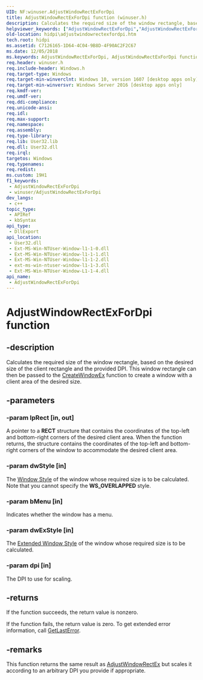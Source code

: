 ```yaml
---
UID: NF:winuser.AdjustWindowRectExForDpi
title: AdjustWindowRectExForDpi function (winuser.h)
description: Calculates the required size of the window rectangle, based on the desired size of the client rectangle and the provided DPI.
helpviewer_keywords: ["AdjustWindowRectExForDpi","AdjustWindowRectExForDpi function [High DPI]","hidpi.adjustwindowrectexfordpi","winuser/AdjustWindowRectExForDpi"]
old-location: hidpi\adjustwindowrectexfordpi.htm
tech.root: hidpi
ms.assetid: C7126165-1D64-4C04-9B8D-4F90AC2F2C67
ms.date: 12/05/2018
ms.keywords: AdjustWindowRectExForDpi, AdjustWindowRectExForDpi function [High DPI], hidpi.adjustwindowrectexfordpi, winuser/AdjustWindowRectExForDpi
req.header: winuser.h
req.include-header: Windows.h
req.target-type: Windows
req.target-min-winverclnt: Windows 10, version 1607 [desktop apps only]
req.target-min-winversvr: Windows Server 2016 [desktop apps only]
req.kmdf-ver: 
req.umdf-ver: 
req.ddi-compliance: 
req.unicode-ansi: 
req.idl: 
req.max-support: 
req.namespace: 
req.assembly: 
req.type-library: 
req.lib: User32.lib
req.dll: User32.dll
req.irql: 
targetos: Windows
req.typenames: 
req.redist: 
ms.custom: 19H1
f1_keywords:
 - AdjustWindowRectExForDpi
 - winuser/AdjustWindowRectExForDpi
dev_langs:
 - c++
topic_type:
 - APIRef
 - kbSyntax
api_type:
 - DllExport
api_location:
 - User32.dll
 - Ext-MS-Win-NTUser-Window-l1-1-0.dll
 - Ext-MS-Win-NTUser-Window-l1-1-1.dll
 - Ext-MS-Win-NTUser-Window-l1-1-2.dll
 - ext-ms-win-ntuser-window-l1-1-3.dll
 - Ext-MS-Win-NTUser-Window-L1-1-4.dll
api_name:
 - AdjustWindowRectExForDpi
---
```


# AdjustWindowRectExForDpi function


## -description

Calculates the required size of the window rectangle, based on the desired size of the client rectangle and the provided DPI. This window rectangle can then be passed to the <a href="/windows/desktop/api/winuser/nf-winuser-createwindowexa">CreateWindowEx</a> function to create a window with a client area of the desired size.

## -parameters

### -param lpRect [in, out]

A pointer to a <b>RECT</b> structure that contains the coordinates of the top-left and bottom-right corners of the desired client area. When the function returns, the structure contains the coordinates of the top-left and bottom-right corners of the window to accommodate the desired client area.

### -param dwStyle [in]

The <a href="/windows/desktop/winmsg/window-styles">Window Style</a> of the window whose required size is to be calculated. Note that you cannot specify the <b>WS_OVERLAPPED</b> style.

### -param bMenu [in]

Indicates whether the window has a menu.

### -param dwExStyle [in]

The <a href="/windows/desktop/winmsg/extended-window-styles">Extended Window Style</a> of the window whose required size is to be calculated.

### -param dpi [in]

The DPI to use for scaling.

## -returns

If the function succeeds, the return value is nonzero.

If the function fails, the return value is zero. To get extended error information, call <a href="/windows/desktop/api/errhandlingapi/nf-errhandlingapi-getlasterror">GetLastError</a>.

## -remarks

This function returns the same result as <a href="/windows/desktop/api/winuser/nf-winuser-adjustwindowrectex">AdjustWindowRectEx</a> but scales it according to an arbitrary DPI you provide if appropriate.
